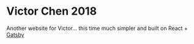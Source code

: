 # Victor Chen 2018
Another website for Victor... this time much simpler and built on React + [Gatsby](https://www.gatsbyjs.org)
